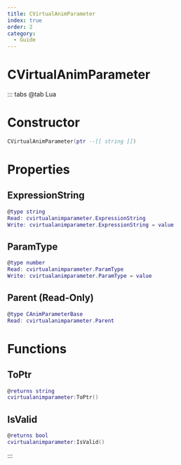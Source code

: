 ```yaml
---
title: CVirtualAnimParameter
index: true
order: 2
category:
  - Guide
---
```


# CVirtualAnimParameter

::: tabs
@tab Lua
# Constructor
```lua
CVirtualAnimParameter(ptr --[[ string ]])
```
# Properties
## ExpressionString 
```lua
@type string
Read: cvirtualanimparameter.ExpressionString
Write: cvirtualanimparameter.ExpressionString = value
```
## ParamType 
```lua
@type number
Read: cvirtualanimparameter.ParamType
Write: cvirtualanimparameter.ParamType = value
```
## Parent (Read-Only)
```lua
@type CAnimParameterBase
Read: cvirtualanimparameter.Parent
```
# Functions
## ToPtr
```lua
@returns string
cvirtualanimparameter:ToPtr()
```
## IsValid
```lua
@returns bool
cvirtualanimparameter:IsValid()
```

:::